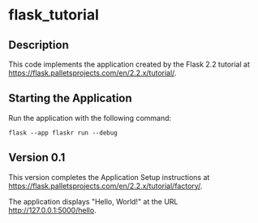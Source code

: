 # flask_tutorial

## Description

This code implements the application created by the Flask 2.2 tutorial at
https://flask.palletsprojects.com/en/2.2.x/tutorial/.

## Starting the Application

Run the application with the following command:

```shell
flask --app flaskr run --debug
```

## Version 0.1

This version completes the Application Setup instructions at
https://flask.palletsprojects.com/en/2.2.x/tutorial/factory/.

The application displays "Hello, World!" at the URL
http://127.0.0.1:5000/hello.
